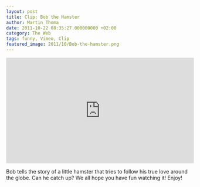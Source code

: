 ```yaml
---
layout: post
title: Clip: Bob the Hamster
author: Martin Thoma
date: 2011-10-22 08:35:27.000000000 +02:00
category: The Web
tags: funny, Vimeo, Clip
featured_image: 2011/10/Bob-the-hamster.png
---
```

<iframe src="http://player.vimeo.com/video/25845008?title=0&amp;byline=0&amp;portrait=0" width="512" height="288" frameborder="0" webkitAllowFullScreen allowFullScreen></iframe>

Bob tells the story of a little hamster that tries to follow his true love around the globe. Can he catch up? 
We all hope you have fun watching it! Enjoy!
